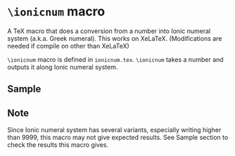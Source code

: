 # `\ionicnum` macro
A TeX macro that does a conversion from a number into Ionic numeral system (a.k.a. Greek numeral).
This works on XeLaTeX. (Modifications are needed if compile on other than XeLaTeX)

`\ionicnum` macro is defined in `ionicnum.tex`.
`\ionicnum` takes a number and outputs it along Ionic numeral system.

## Sample


## Note
Since Ionic numeral system has several variants, especially writing higher than 9999, this macro may not give expected results.
See Sample section to check the results this macro gives.